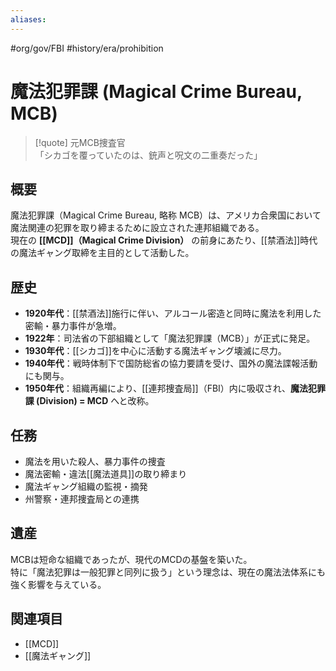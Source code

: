 ```yaml
---
aliases:
---
```

#org/gov/FBI #history/era/prohibition 
# 魔法犯罪課 (Magical Crime Bureau, MCB)

>[!quote] 元MCB捜査官  
「シカゴを覆っていたのは、銃声と呪文の二重奏だった」

## 概要
魔法犯罪課（Magical Crime Bureau, 略称 MCB）は、アメリカ合衆国において魔法関連の犯罪を取り締まるために設立された連邦組織である。  
現在の **[[MCD]]（Magical Crime Division）** の前身にあたり、[[禁酒法]]時代の魔法ギャング取締を主目的として活動した。

## 歴史
- **1920年代**：[[禁酒法]]施行に伴い、アルコール密造と同時に魔法を利用した密輸・暴力事件が急増。  
- **1922年**：司法省の下部組織として「魔法犯罪課（MCB）」が正式に発足。  
- **1930年代**：[[シカゴ]]を中心に活動する魔法ギャング壊滅に尽力。  
- **1940年代**：戦時体制下で国防総省の協力要請を受け、国外の魔法諜報活動にも関与。  
- **1950年代**：組織再編により、[[連邦捜査局]]（FBI）内に吸収され、**魔法犯罪課 (Division) = MCD** へと改称。

## 任務
- 魔法を用いた殺人、暴力事件の捜査  
- 魔法密輸・違法[[魔法道具]]の取り締まり  
- 魔法ギャング組織の監視・摘発  
- 州警察・連邦捜査局との連携  

## 遺産
MCBは短命な組織であったが、現代のMCDの基盤を築いた。  
特に「魔法犯罪は一般犯罪と同列に扱う」という理念は、現在の魔法法体系にも強く影響を与えている。

## 関連項目
- [[MCD]]
- [[魔法ギャング]]